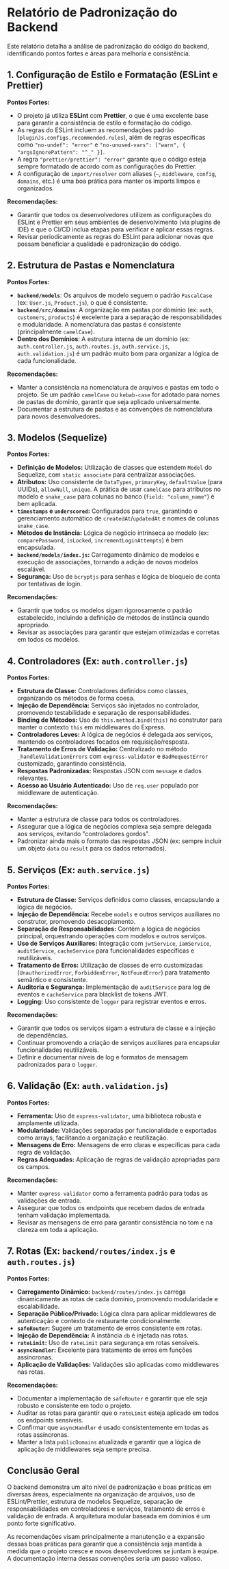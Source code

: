# Relatório de Padronização do Backend

Este relatório detalha a análise de padronização do código do backend, identificando pontos fortes e áreas para melhoria e consistência.

## 1. Configuração de Estilo e Formatação (ESLint e Prettier)

**Pontos Fortes:**
*   O projeto já utiliza **ESLint** com **Prettier**, o que é uma excelente base para garantir a consistência de estilo e formatação do código.
*   As regras do ESLint incluem as recomendações padrão (`pluginJs.configs.recommended.rules`), além de regras específicas como `"no-undef": "error"` e `"no-unused-vars": ["warn", { "argsIgnorePattern": "^_" }]`.
*   A regra `"prettier/prettier": "error"` garante que o código esteja sempre formatado de acordo com as configurações do Prettier.
*   A configuração de `import/resolver` com aliases (`~`, `middleware`, `config`, `domains`, etc.) é uma boa prática para manter os imports limpos e organizados.

**Recomendações:**
*   Garantir que todos os desenvolvedores utilizem as configurações do ESLint e Prettier em seus ambientes de desenvolvimento (via plugins de IDE) e que o CI/CD inclua etapas para verificar e aplicar essas regras.
*   Revisar periodicamente as regras do ESLint para adicionar novas que possam beneficiar a qualidade e padronização do código.

## 2. Estrutura de Pastas e Nomenclatura

**Pontos Fortes:**
*   **`backend/models`**: Os arquivos de modelo seguem o padrão `PascalCase` (ex: `User.js`, `Product.js`), o que é consistente.
*   **`backend/src/domains`**: A organização em pastas por domínio (ex: `auth`, `customers`, `products`) é excelente para a separação de responsabilidades e modularidade. A nomenclatura das pastas é consistente (principalmente `camelCase`).
*   **Dentro dos Domínios**: A estrutura interna de um domínio (ex: `auth.controller.js`, `auth.routes.js`, `auth.service.js`, `auth.validation.js`) é um padrão muito bom para organizar a lógica de cada funcionalidade.

**Recomendações:**
*   Manter a consistência na nomenclatura de arquivos e pastas em todo o projeto. Se um padrão `camelCase` ou `kebab-case` for adotado para nomes de pastas de domínio, garantir que seja aplicado universalmente.
*   Documentar a estrutura de pastas e as convenções de nomenclatura para novos desenvolvedores.

## 3. Modelos (Sequelize)

**Pontos Fortes:**
*   **Definição de Modelos:** Utilização de classes que estendem `Model` do Sequelize, com `static associate` para centralizar associações.
*   **Atributos:** Uso consistente de `DataTypes`, `primaryKey`, `defaultValue` (para UUIDs), `allowNull`, `unique`. A prática de usar `camelCase` para atributos no modelo e `snake_case` para colunas no banco (`field: "column_name"`) é bem aplicada.
*   **`timestamps` e `underscored`:** Configurados para `true`, garantindo o gerenciamento automático de `createdAt`/`updatedAt` e nomes de colunas `snake_case`.
*   **Métodos de Instância:** Lógica de negócio intrínseca ao modelo (ex: `comparePassword`, `isLocked`, `incrementLoginAttempts`) é bem encapsulada.
*   **`backend/models/index.js`:** Carregamento dinâmico de modelos e execução de associações, tornando a adição de novos modelos escalável.
*   **Segurança:** Uso de `bcryptjs` para senhas e lógica de bloqueio de conta por tentativas de login.

**Recomendações:**
*   Garantir que todos os modelos sigam rigorosamente o padrão estabelecido, incluindo a definição de métodos de instância quando apropriado.
*   Revisar as associações para garantir que estejam otimizadas e corretas em todos os modelos.

## 4. Controladores (Ex: `auth.controller.js`)

**Pontos Fortes:**
*   **Estrutura de Classe:** Controladores definidos como classes, organizando os métodos de forma coesa.
*   **Injeção de Dependência:** Serviços são injetados no controlador, promovendo testabilidade e separação de responsabilidades.
*   **Binding de Métodos:** Uso de `this.method.bind(this)` no construtor para manter o contexto `this` em middlewares do Express.
*   **Controladores Leves:** A lógica de negócios é delegada aos serviços, mantendo os controladores focados em requisição/resposta.
*   **Tratamento de Erros de Validação:** Centralizado no método `_handleValidationErrors` com `express-validator` e `BadRequestError` customizado, garantindo consistência.
*   **Respostas Padronizadas:** Respostas JSON com `message` e dados relevantes.
*   **Acesso ao Usuário Autenticado:** Uso de `req.user` populado por middleware de autenticação.

**Recomendações:**
*   Manter a estrutura de classe para todos os controladores.
*   Assegurar que a lógica de negócios complexa seja sempre delegada aos serviços, evitando "controladores gordos".
*   Padronizar ainda mais o formato das respostas JSON (ex: sempre incluir um objeto `data` ou `result` para os dados retornados).

## 5. Serviços (Ex: `auth.service.js`)

**Pontos Fortes:**
*   **Estrutura de Classe:** Serviços definidos como classes, encapsulando a lógica de negócios.
*   **Injeção de Dependência:** Recebe `models` e outros serviços auxiliares no construtor, promovendo desacoplamento.
*   **Separação de Responsabilidades:** Contém a lógica de negócios principal, orquestrando operações com modelos e outros serviços.
*   **Uso de Serviços Auxiliares:** Integração com `jwtService`, `iamService`, `auditService`, `cacheService` para funcionalidades específicas e reutilizáveis.
*   **Tratamento de Erros:** Utilização de classes de erro customizadas (`UnauthorizedError`, `ForbiddenError`, `NotFoundError`) para tratamento semântico e consistente.
*   **Auditoria e Segurança:** Implementação de `auditService` para log de eventos e `cacheService` para blacklist de tokens JWT.
*   **Logging:** Uso consistente de `logger` para registrar eventos e erros.

**Recomendações:**
*   Garantir que todos os serviços sigam a estrutura de classe e a injeção de dependências.
*   Continuar promovendo a criação de serviços auxiliares para encapsular funcionalidades reutilizáveis.
*   Definir e documentar níveis de log e formatos de mensagem padronizados para o `logger`.

## 6. Validação (Ex: `auth.validation.js`)

**Pontos Fortes:**
*   **Ferramenta:** Uso de `express-validator`, uma biblioteca robusta e amplamente utilizada.
*   **Modularidade:** Validações separadas por funcionalidade e exportadas como arrays, facilitando a organização e reutilização.
*   **Mensagens de Erro:** Mensagens de erro claras e específicas para cada regra de validação.
*   **Regras Adequadas:** Aplicação de regras de validação apropriadas para os campos.

**Recomendações:**
*   Manter `express-validator` como a ferramenta padrão para todas as validações de entrada.
*   Assegurar que todos os endpoints que recebem dados de entrada tenham validação implementada.
*   Revisar as mensagens de erro para garantir consistência no tom e na clareza em toda a aplicação.

## 7. Rotas (Ex: `backend/routes/index.js` e `auth.routes.js`)

**Pontos Fortes:**
*   **Carregamento Dinâmico:** `backend/routes/index.js` carrega dinamicamente as rotas de cada domínio, promovendo modularidade e escalabilidade.
*   **Separação Público/Privado:** Lógica clara para aplicar middlewares de autenticação e contexto de restaurante condicionalmente.
*   **`safeRouter`:** Sugere um tratamento de erros consistente em rotas.
*   **Injeção de Dependência:** A instância `db` é injetada nas rotas.
*   **`rateLimit`:** Uso de `rateLimit` para segurança em rotas sensíveis.
*   **`asyncHandler`:** Excelente para tratamento de erros em funções assíncronas.
*   **Aplicação de Validações:** Validações são aplicadas como middlewares nas rotas.

**Recomendações:**
*   Documentar a implementação de `safeRouter` e garantir que ele seja robusto e consistente em todo o projeto.
*   Auditar as rotas para garantir que o `rateLimit` esteja aplicado em todos os endpoints sensíveis.
*   Confirmar que `asyncHandler` é usado consistentemente em todas as rotas assíncronas.
*   Manter a lista `publicDomains` atualizada e garantir que a lógica de aplicação de middlewares seja sempre precisa.

## Conclusão Geral

O backend demonstra um alto nível de padronização e boas práticas em diversas áreas, especialmente na organização de arquivos, uso de ESLint/Prettier, estrutura de modelos Sequelize, separação de responsabilidades em controladores e serviços, tratamento de erros e validação de entrada. A arquitetura modular baseada em domínios é um ponto forte significativo.

As recomendações visam principalmente a manutenção e a expansão dessas boas práticas para garantir que a consistência seja mantida à medida que o projeto cresce e novos desenvolvedores se juntam à equipe. A documentação interna dessas convenções seria um passo valioso.
